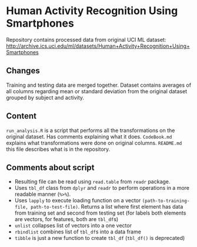 # Human Activity Recognition Using Smartphones

Repository contains processed data from original UCI ML dataset:
http://archive.ics.uci.edu/ml/datasets/Human+Activity+Recognition+Using+Smartphones

## Changes
Training and testing data are merged together.
Dataset contains averages of all columns regarding mean or standard deviation from the original dataset grouped by subject and activity.

## Content
`run_analysis.R` is a script that performs all the transformations on the original dataset. Has comments explaining what it does.
`CodeBook.md` explains what transformations were done on original columns.
`README.md` this file describes what is in the repository.

## Comments about script
- Resulting file can be read using `read.table` from `readr` package.
- Uses `tbl_df` class from `dplyr` and `readr` to perform operations in a more readable manner (`%>%`).
- Uses `lapply` to execute loading function on a vector `(path-to-training-file, path-to-test-file)`. Returns a list where first element has data from training set and second from testing set (for labels both elements are vectors, for features, both are `tbl_df`s)
- `unlist` collapses list of vectors into a one vector
- `rbindlist` combines list of `tbl_df`s into a data frame
- `tibble` is just a new function to create `tbl_df` (`tbl_df()` is deprecated)
